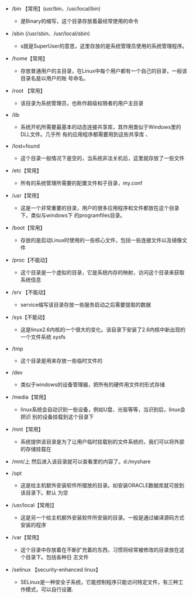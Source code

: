 - /bin 【常用】(usr/bin、/usr/local/bin) 
  
    - 是Binary的缩写，这个目录存放着最经常使用的命令
- /sbin (/usr/sbin、/usr/local/sbin) 
    - s就是SuperUser的意思，这里存放的是系统管理员使用的系统管理程序。 
- /home【常用】  
    - 存放普通用户的主目录，在Linux中每个用户都有一个自己的目录，一般该目录名是以用户的账 号命名。
- /root 【常用】
    - 该目录为系统管理员，也称作超级权限者的用户主目录 
- /lib
    - 系统开机所需要最基本的动态连接共享库，其作用类似于Windows里的DLL文件。几乎所 有的应用程序都需要用到这些共享库 、
- /lost+found
    - 这个目录一般情况下是空的，当系统非法关机后，这里就存放了一些文件 
- /etc【常用】 
    - 所有的系统管理所需要的配置文件和子目录，my.conf 
- /usr【常用】
    - 这是一个非常重要的目录，用户的很多应用程序和文件都放在这个目录下，类似与windows下 的programfiles目录。
- /boot【常用】
    - 存放的是启动Linux时使用的一些核心文件，包括一些连接文件以及镜像文件
- /proc【不能动】
    - 这个目录是一个虚拟的目录，它是系统内存的映射，访问这个目录来获取系统信息 
- /srv 【不能动】
    - service缩写该目录存放一些服务启动之后需要提取的数据 
- /sys【不能动】
    - 这是linux2.6内核的一个很大的变化。该目录下安装了2.6内核中新出现的一个文件系统 sysfs 
- /tmp
    - 这个目录是用来存放一些临时文件的 
- /dev 
    - 类似于windows的设备管理器，把所有的硬件用文件的形式存储 
- /media【常用】
    - linux系统会自动识别一些设备，例如U盘、光驱等等，当识别后，linux会把识 别的设备挂载到这个目录下 
- /mnt【常用】 
    - 系统提供该目录是为了让用户临时挂载别的文件系统的，我们可以将外部的存储挂载在
- /mnt/上 然后进入该目录就可以查看里的内容了。d:/myshare 
- /opt
    - 这是给主机额外安装软件所摆放的目录。如安装ORACLE数据库就可放到该目录下。默认 为空 
- /usr/local【常用]】
    - 这是另一个给主机额外安装软件所安装的目录。一般是通过编译源码方式安装的程序 
- /var【常用】
    - 这个目录中存放着在不断扩充着的东西，习惯将经常被修改的目录放在这个目录下。包括各种日 志文件 
- /selinux 【security-enhanced linux】
    - SELinux是一种安全子系统，它能控制程序只能访问特定文件，有三种工作模式，可以自行设置.